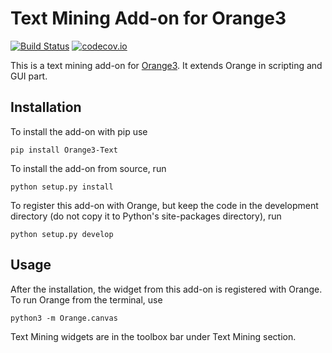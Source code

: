 Text Mining Add-on for Orange3
==============================

[![Build Status](https://travis-ci.org/biolab/orange3-text.svg?branch=master)](https://travis-ci.org/biolab/orange3-text)
[![codecov.io](http://codecov.io/github/biolab/orange3-text/coverage.svg?branch=master)](http://codecov.io/github/biolab/orange3-text?branch=master)

This is a text mining add-on for [Orange3](http://orange.biolab.si). It extends Orange in scripting and GUI
part.

Installation
------------

To install the add-on with pip use

    pip install Orange3-Text

To install the add-on from source, run

    python setup.py install

To register this add-on with Orange, but keep the code in the development directory (do not copy it to 
Python's site-packages directory), run

    python setup.py develop

Usage
-----

After the installation, the widget from this add-on is registered with Orange. To run Orange from the terminal,
use

    python3 -m Orange.canvas

Text Mining widgets are in the toolbox bar under Text Mining section.